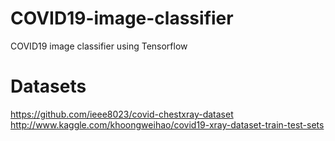 # COVID19-image-classifier
COVID19 image classifier using Tensorflow 

# Datasets
https://github.com/ieee8023/covid-chestxray-dataset
\
http://www.kaggle.com/khoongweihao/covid19-xray-dataset-train-test-sets
